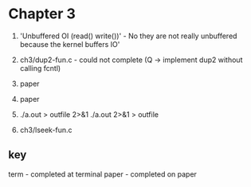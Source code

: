Chapter 3
=========
1. 'Unbuffered OI (read() write())' - No they are not really unbuffered because
   the kernel buffers IO'

2. ch3/dup2-fun.c - could not complete (Q -> implement dup2 without calling fcntl)

3. paper

4. paper

5. ./a.out > outfile 2>&1 <!-- redirects stdout and stderr to outfile -->
   ./a.out 2>&1 > outfile <!-- redirects stdout to outfile but stderr is not redirected -->

6. ch3/lseek-fun.c

key 
---
term - completed at terminal
paper - completed on paper
